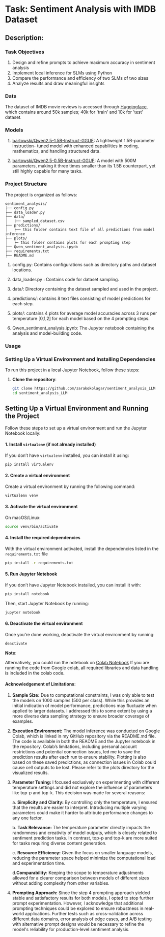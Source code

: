 # Task: Sentiment Analysis with IMDB Dataset 

## Description:

### Task Objectives

1. Design and refine prompts to achieve maximum accuracy in sentiment analysis
2. Implement local inference for SLMs using Python
3. Compare the performance and efficiency of two SLMs of two sizes
4. Analyze results and draw meaningful insights



### Data

The dataset of IMDB movie reviews is accessed through [Huggingface](https://huggingface.co/datasets/ajaykarthick/imdb-movie-reviews), which contains around 50k samples; 40k for 'train' and 10k for 'test' dataset.

### Models 

1. [bartowski/Qwen2.5-1.5B-Instruct-GGUF](https://huggingface.co/bartowski/Qwen2.5-1.5B-Instruct-GGUF/blob/main/Qwen2.5-1.5B-Instruct-Q5_K_M.gguf): A lightweight 1.5B-parameter instruction-
tuned model with enhanced capabilities in coding, mathematics, and handling structured data.


2. [bartowski/Qwen2.5-0.5B-Instruct-GGUF](https://huggingface.co/bartowski/Qwen2.5-0.5B-Instruct-GGUF/blob/main/Qwen2.5-0.5B-Instruct-Q5_K_M.gguf): A model with 500M parameters, making it
three times smaller than its 1.5B counterpart, yet still highly capable for many tasks.


### Project Structure

The project is organized as follows:

    sentiment_analysis/
    ├── config.py
    ├── data_loader.py
    ├── data/
    │   ├── sampled_dataset.csv
    ├── predictions/
    │   ├── this folder contains text file of all predictions from model inference
    ├── plots/
    │   ├─ this folder contains plots for each prompting step
    ├── Qwen_sentiment_analysis.ipynb
    ├── requirements.txt
    ├── README.md

1. config.py: Contains configurations such as directory paths and dataset locations.

2. data_loader.py : Contains code for dataset sampling.

3. data/: Directory containing the dataset sampled and used in the project.

4. predictions/: contains 8 text files consisting of model predictions for each step.

5. plots/: contains 4 plots for average model accuracies across 3 runs per temperature [0,1,2] for each model based on the 4 prompting steps.

6. Qwen_sentiment_analysis.ipynb: The Jupyter notebook containing the analysis and model-building code.  


### Usage

### Setting Up a Virtual Environment and Installing Dependencies

To run this project in a local Jupyter Notebook, follow these steps:

1. **Clone the repository**:
   ```bash
   git clone https://github.com/zarakokolagar/sentiment_analysis_LLM
   cd sentiment_analysis_LLM  

## Setting Up a Virtual Environment and Running the Project

Follow these steps to set up a virtual environment and run the Jupyter Notebook locally:

#### 1. Install `virtualenv` (if not already installed)

If you don’t have `virtualenv` installed, you can install it using:

```bash
pip install virtualenv
```

#### 2. Create a virtual environment
Create a virtual environment by running the following command:
```bash
virtualenv venv
```
#### 3. Activate the virtual environment
On macOS/Linux:

```bash
source venv/bin/activate
```
#### 4. Install the required dependencies
With the virtual environment activated, install the dependencies listed in the `requirements.txt` file

```bash
pip install -r requirements.txt
```

#### 5. Run Jupyter Notebook
If you don’t have Jupyter Notebook installed, you can install it with:
```bash
pip install notebook
```
Then, start Jupyter Notebook by running:

```bash
jupyter notebook
```

#### 6. Deactivate the virtual environment
Once you're done working, deactivate the virtual environment by running:

```bash
deactivate
```

**Note:**

Alternatively, you could run the notebook on [Colab Notebook](https://colab.research.google.com/drive/1UWiUKyRz0HgGtB_frLV6Kl0MMb7J25Kg#scrollTo=ihomXxB4Svsk&uniqifier=1)
If you are running the code from Google colab, all required libraries and data handling is included in the colab code.



#### Acknowledgement of Limitations:

1. **Sample Size:** Due to computational constraints, I was only able to test the models on 1000 samples (500 per class). While this provides an initial indication of model performance, predictions may fluctuate when applied to larger datasets. I addressed this to some extent by using a more diverse data sampling strategy to ensure broader coverage of examples.


2. **Execution Environment:** The model inference was conducted on Google Colab, which is linked in my GitHub repository via the README.md file. The code is available in both the README and the Jupyter notebook in the repository. Colab’s limitations, including personal account restrictions and potential connection issues, led me to save the prediction results after each run to ensure stability. Plotting is also based on these saved predictions, as connection issues in Colab could cause cell outputs to be lost. Please refer to the plots directory for the visualized results.


3. **Parameter Tuning:** I focused exclusively on experimenting with different temperature settings and did not explore the influence of parameters like top-p and top-k. This decision was made for several reasons:

    a. **Simplicity and Clarity:** By controlling only the temperature, I ensured that the results are easier to interpret. Introducing multiple varying parameters could make it harder to attribute performance changes to any one factor.
    
    b. **Task Relevance:** The temperature parameter directly impacts the randomness and creativity of model outputs, which is closely related to sentiment prediction tasks. In contrast, top-p and top-k are more suited for tasks requiring diverse content generation.
    
    c. **Resource Efficiency:** Given the focus on smaller language models, reducing the parameter space helped minimize the computational load and experimentation time.
    
    d.**Comparability:** Keeping the scope to temperature adjustments allowed for a clearer comparison between models of different sizes without adding complexity from other variables.
    
    
4. **Prompting Approach:** Since the step 4 prompting approach yielded stable and satisfactory results for both models, I opted to stop further prompt experimentation. However, I acknowledge that additional prompting techniques could be explored to ensure robustness in real-world applications. Further tests such as cross-validation across different data domains, error analysis of edge cases, and A/B testing with alternative prompt designs would be necessary to refine the model's reliability for production-level sentiment analysis.




